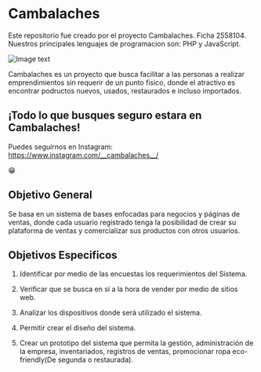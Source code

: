 # Cambalaches

Este repositorio fue creado por el proyecto Cambalaches. Ficha 2558104.
<br>
Nuestros principales lenguajes de programacion son: PHP y JavaScript.
<br>

![Image text](https://raw.githubusercontent.com/Hol1sPruev4Sen4/Prueba1/master/CAMBALACHES.png)

Cambalaches es un proyecto que busca facilitar a las personas a realizar emprendimientos sin requerir de un punto fisico,
donde el atractivo es encontrar podructos nuevos, usados, restaurados e incluso importados.

## ¡Todo lo que busques seguro estara en Cambalaches!

Puedes seguirnos en Instagram: https://www.instagram.com/__cambalaches__/

😁
<br>

## Objetivo General

Se basa en un sistema de bases enfocadas para negocios y páginas de ventas, donde cada usuario registrado tenga la posibilidad de crear su plataforma de ventas y comercializar sus productos con otros usuarios.

## Objetivos Especificos

1. Identificar por medio de las encuestas los requerimientos del Sistema.

2. Verificar que se busca en sí a la hora de vender por medio de sitios web.

3. Analizar los dispositivos donde será utilizado el sistema.

4. Permitir crear el diseño del sistema.

5. Crear un prototipo del sistema que permita la gestión, administración de la empresa, inventariados, registros de ventas, promocionar ropa eco-friendly(De segunda o restaurada).
